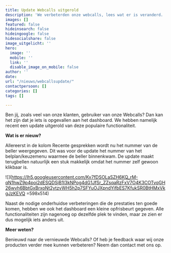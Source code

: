 ```yaml
---
title: Update Webcalls uitgerold
description: 'We verbeterden onze webcalls, lees wat er is veranderd. '
images: []
featured: false
hideinsearch: false
hideingoogle: false
hidesocialshare: false
image_uitgelicht: ''
hero:
  image: ''
  mobile: ''
  link: ''
  disable_image_on_mobile: false
author: ''
date: 
url: "/nieuws/webcallsupdate/"
contactpersoon: []
categories: []
tags: []

---
```

Ben jij, zoals veel van onze klanten, gebruiker van onze Webcalls? Dan kan het zijn dat je iets is opgevallen aan het dashboard. We hebben namelijk recent een update uitgerold van deze populaire functionaliteit.

**Wat is er nieuw?**

Allereerst in de kolom Recente gesprekken wordt nu het nummer van de beller weergegeven. Dit was voor de update het nummer van het belplan/keuzemenu waarmee de beller binnenkwam. De update maakt terugbellen natuurlijk een stuk makkelijk omdat het nummer zelf gewoon klikbaar is.

![](https://lh5.googleusercontent.com/Kv7fDSOLaSZH6KQ_rM-qN1hwZ9p4poi2dESQDSjB1I3kNPog4dG1JfSr_ZZsqaRzFxV7O4K3COTvqGH26wvh6BbtGxBrxoNt2ytzvWH5h2p7SFYuOJXpndYifbES7KfukSR0BtHMxVkgJzKEVQ =598x514)

Naast de nodige onderhuidse verbeteringen die de prestaties ten goede komen, hebben we ook het dashboard een kleine opfrisbeurt gegeven. Alle functionaliteiten zijn nagenoeg op dezelfde plek te vinden, maar ze zien er dus mogelijk iets anders uit.

**Meer weten?**

Benieuwd naar de vernieuwde Webcalls? Of heb je feedback waar wij onze producten verder mee kunnen verbeteren? Neem dan contact met ons op.